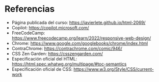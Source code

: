 # Referencias

- Página publicada del curso: https://javierlete.github.io/html-2069/
- Copilot: https://copilot.microsoft.com/
- FreeCodeCamp: https://www.freecodecamp.org/learn/2022/responsive-web-design/
- Chrome: https://www.google.com/googlebooks/chrome/index.html
- ContraChrome: https://contrachrome.com/comic/946/
- CSS Zen Garden: https://csszengarden.com/
- Especificación oficial del HTML: https://html.spec.whatwg.org/multipage/#toc-semantics
- Especificación oficial de CSS: https://www.w3.org/Style/CSS/current-work
